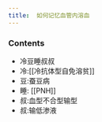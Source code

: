 ```yaml
---
title:  如何记忆血管内溶血
--- 
```


### Contents
- 冷豆睡叔叔
- 冷:[[冷抗体型自免溶贫]]
- 豆:蚕豆病
- 睡: [[PNH]]
- 叔:血型不合型输型
- 叔:输低渗液

